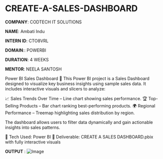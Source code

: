 # CREATE-A-SALES-DASHBOARD

**COMPANY**: CODTECH IT SOLUTIONS

**NAME**: Ambati Indu

**INTERN ID**: CTO8VRL

**DOMAIN**:: POWERBI

**DURATION**: 4 WEEKS

**MENTOR**: NEELA SANTOSH

Power BI Sales Dashboard 🚀
This Power BI project is a Sales Dashboard designed to visualize key business insights using sample sales data. It includes interactive visuals and slicers to analyze:

📈 Sales Trends Over Time – Line chart showing sales performance.
🏆 Top-Selling Products – Bar chart ranking best-performing products.
🌍 Regional Performance – Treemap highlighting sales distribution by region.

The dashboard allows users to filter data dynamically and gain actionable insights into sales patterns.

🔹 Tech Used: Power BI
📂 Deliverable: CREATE A SALES  DASHBOARD.pbix with fully interactive visuals

**OUTPUT** :
![Image](https://github.com/user-attachments/assets/3ba0df30-5efc-4ab5-a32d-8c83b8b2fddf)

